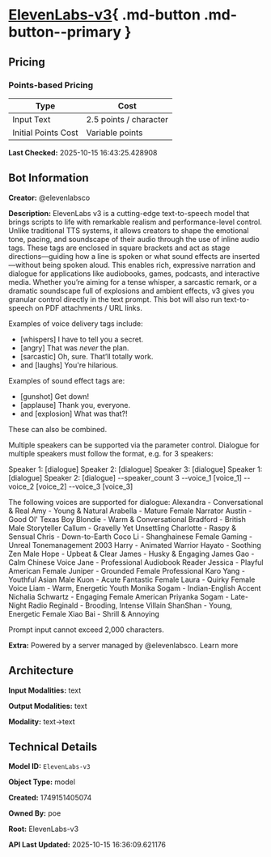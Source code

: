 # [ElevenLabs-v3](https://poe.com/ElevenLabs-v3){ .md-button .md-button--primary }

## Pricing

### Points-based Pricing

| Type | Cost |
|------|------|
| Input Text | 2.5 points / character |
| Initial Points Cost | Variable points |

**Last Checked:** 2025-10-15 16:43:25.428908


## Bot Information

**Creator:** @elevenlabsco

**Description:** ElevenLabs v3 is a cutting-edge text-to-speech model that brings scripts to life with remarkable realism and performance-level control. Unlike traditional TTS systems, it allows creators to shape the emotional tone, pacing, and soundscape of their audio through the use of inline audio tags. These tags are enclosed in square brackets and act as stage directions—guiding how a line is spoken or what sound effects are inserted—without being spoken aloud. This enables rich, expressive narration and dialogue for applications like audiobooks, games, podcasts, and interactive media. Whether you’re aiming for a tense whisper, a sarcastic remark, or a dramatic soundscape full of explosions and ambient effects, v3 gives you granular control directly in the text prompt. This bot will also run text-to-speech on PDF attachments / URL links.

Examples of voice delivery tags include:
* [whispers] I have to tell you a secret. 
* [angry] That was *never* the plan.
* [sarcastic] Oh, sure. That’ll totally work.
* and [laughs] You're hilarious.

Examples of sound effect tags are:
* [gunshot] Get down!
* [applause] Thank you, everyone.
* and [explosion] What was that?!

These can also be combined.

Multiple speakers can be supported via the parameter control. Dialogue for multiple speakers must follow the format, e.g. for 3 speakers:

Speaker 1: [dialogue]
Speaker 2: [dialogue]
Speaker 3: [dialogue]
Speaker 1: [dialogue]
Speaker 2: [dialogue]
--speaker_count 3 --voice_1 [voice_1] --voice_2 [voice_2] --voice_3 [voice_3]

The following voices are supported for dialogue:
Alexandra - Conversational & Real
Amy - Young & Natural
Arabella - Mature Female Narrator
Austin - Good Ol' Texas Boy
Blondie - Warm & Conversational
Bradford - British Male Storyteller
Callum - Gravelly Yet Unsettling
Charlotte - Raspy & Sensual
Chris - Down-to-Earth
Coco Li - Shanghainese Female
Gaming - Unreal Tonemanagement 2003
Harry - Animated Warrior
Hayato - Soothing Zen Male
Hope - Upbeat & Clear
James - Husky & Engaging
James Gao - Calm Chinese Voice
Jane - Professional Audiobook Reader
Jessica - Playful American Female
Juniper - Grounded Female Professional
Karo Yang - Youthful Asian Male
Kuon - Acute Fantastic Female
Laura - Quirky Female Voice
Liam - Warm, Energetic Youth
Monika Sogam - Indian-English Accent
Nichalia Schwartz - Engaging Female American
Priyanka Sogam - Late-Night Radio
Reginald - Brooding, Intense Villain
ShanShan - Young, Energetic Female
Xiao Bai - Shrill & Annoying

Prompt input cannot exceed 2,000 characters.

**Extra:** Powered by a server managed by @elevenlabsco. Learn more


## Architecture

**Input Modalities:** text

**Output Modalities:** text

**Modality:** text->text


## Technical Details

**Model ID:** `ElevenLabs-v3`

**Object Type:** model

**Created:** 1749151405074

**Owned By:** poe

**Root:** ElevenLabs-v3

**API Last Updated:** 2025-10-15 16:36:09.621176
